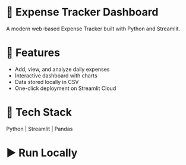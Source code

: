 # 💸 Expense Tracker Dashboard

A modern web-based Expense Tracker built with Python and Streamlit.

# 🚀 Features
- Add, view, and analyze daily expenses
- Interactive dashboard with charts
- Data stored locally in CSV
- One-click deployment on Streamlit Cloud

# 🧠 Tech Stack
Python | Streamlit | Pandas

# ▶️ Run Locally
